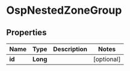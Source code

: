 # OspNestedZoneGroup

## Properties
Name | Type | Description | Notes
------------ | ------------- | ------------- | -------------
**id** | **Long** |  |  [optional]
